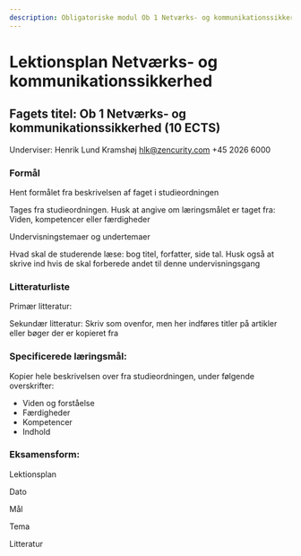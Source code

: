 ```yaml
---
description: Obligatoriske modul Ob 1 Netværks- og kommunikationssikkerhed (10 ECTS)
---
```


# Lektionsplan Netværks- og kommunikationssikkerhed

## Fagets titel: Ob 1 Netværks- og kommunikationssikkerhed \(10 ECTS\)

Underviser: Henrik Lund Kramshøj hlk@zencurity.com +45 2026 6000

### Formål 

Hent formålet fra beskrivelsen af faget i studieordningen



Tages fra studieordningen. Husk at angive om læringsmålet er taget fra: Viden, kompetencer eller færdigheder

Undervisningstemaer og undertemaer

Hvad skal de studerende læse: bog titel, forfatter, side tal. Husk også at skrive ind hvis de skal forberede andet til denne undervisningsgang

### Litteraturliste

Primær litteratur:

Sekundær litteratur: Skriv som ovenfor, men her indføres titler på artikler eller bøger der er kopieret fra

### Specificerede læringsmål: 

Kopier hele beskrivelsen over fra studieordningen, under følgende overskrifter:

* Viden og forståelse
* Færdigheder
* Kompetencer
* Indhold

### Eksamensform:

Lektionsplan



Dato

Mål

Tema

Litteratur

